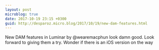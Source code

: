 ```yaml
---
layout: post
microblog: true
date: 2017-10-19 23:15 +0300
guid: http://desparoz.micro.blog/2017/10/19/new-dam-features.html
---
```

New DAM features in Luminar by @wearemacphun look damn good. Look forward to giving them a try. Wonder if there is an iOS version on the way
